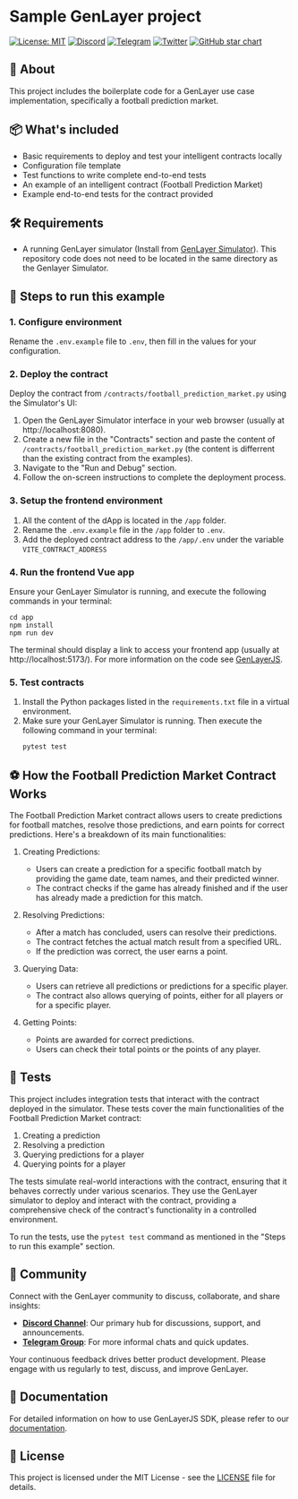 # Sample GenLayer project
[![License: MIT](https://img.shields.io/badge/License-MIT-green.svg)](https://opensource.org/license/mit/)
[![Discord](https://dcbadge.vercel.app/api/server/8Jm4v89VAu?compact=true&style=flat)](https://discord.gg/8Jm4v89VAu)
[![Telegram](https://img.shields.io/badge/Telegram--T.svg?style=social&logo=telegram)](https://t.me/genlayer)
[![Twitter](https://img.shields.io/twitter/url/https/twitter.com/yeagerai.svg?style=social&label=Follow%20%40GenLayer)](https://x.com/GenLayer)
[![GitHub star chart](https://img.shields.io/github/stars/yeagerai/genlayer-project-boilerplate?style=social)](https://star-history.com/#yeagerai/genlayer-js)

## 👀 About
This project includes the boilerplate code for a GenLayer use case implementation, specifically a football prediction market.

## 📦 What's included
- Basic requirements to deploy and test your intelligent contracts locally
- Configuration file template
- Test functions to write complete end-to-end tests
- An example of an intelligent contract (Football Prediction Market)
- Example end-to-end tests for the contract provided

## 🛠️ Requirements
- A running GenLayer simulator (Install from [GenLayer Simulator](https://github.com/yeagerai/genlayer-simulator)). This repository code does not need to be located in the same directory as the Genlayer Simulator.

## 🚀 Steps to run this example

### 1. Configure environment
   Rename the `.env.example` file to `.env`, then fill in the values for your configuration.

### 2. Deploy the contract
   Deploy the contract from `/contracts/football_prediction_market.py` using the Simulator's UI:
   1. Open the GenLayer Simulator interface in your web browser (usually at http://localhost:8080).
   2. Create a new file in the "Contracts" section and paste the content of `/contracts/football_prediction_market.py` (the content is differrent than the existing contract from the examples).
   3. Navigate to the "Run and Debug" section.
   4. Follow the on-screen instructions to complete the deployment process.

### 3. Setup the frontend environment
  1. All the content of the dApp is located in the `/app` folder.
  2. Rename the `.env.example` file in the `/app` folder to `.env`.
  3. Add the deployed contract address to the `/app/.env` under the variable `VITE_CONTRACT_ADDRESS`

### 4. Run the frontend Vue app
   Ensure your GenLayer Simulator is running, and execute the following commands in your terminal:
   ```shell
   cd app
   npm install
   npm run dev
   ```
   The terminal should display a link to access your frontend app (usually at http://localhost:5173/).
   For more information on the code see [GenLayerJS](https://github.com/yeagerai/genlayer-js).
   
### 5. Test contracts
1. Install the Python packages listed in the `requirements.txt` file in a virtual environment.
2. Make sure your GenLayer Simulator is running. Then execute the following command in your terminal:
   ```shell
   pytest test
   ```

## ⚽ How the Football Prediction Market Contract Works

The Football Prediction Market contract allows users to create predictions for football matches, resolve those predictions, and earn points for correct predictions. Here's a breakdown of its main functionalities:

1. Creating Predictions:
   - Users can create a prediction for a specific football match by providing the game date, team names, and their predicted winner.
   - The contract checks if the game has already finished and if the user has already made a prediction for this match.

2. Resolving Predictions:
   - After a match has concluded, users can resolve their predictions.
   - The contract fetches the actual match result from a specified URL.
   - If the prediction was correct, the user earns a point.

3. Querying Data:
   - Users can retrieve all predictions or predictions for a specific player.
   - The contract also allows querying of points, either for all players or for a specific player.

4. Getting Points:
   - Points are awarded for correct predictions.
   - Users can check their total points or the points of any player.

## 🧪 Tests

This project includes integration tests that interact with the contract deployed in the simulator. These tests cover the main functionalities of the Football Prediction Market contract:

1. Creating a prediction
2. Resolving a prediction
3. Querying predictions for a player
4. Querying points for a player

The tests simulate real-world interactions with the contract, ensuring that it behaves correctly under various scenarios. They use the GenLayer simulator to deploy and interact with the contract, providing a comprehensive check of the contract's functionality in a controlled environment.

To run the tests, use the `pytest test` command as mentioned in the "Steps to run this example" section.


## 💬 Community
Connect with the GenLayer community to discuss, collaborate, and share insights:
- **[Discord Channel](https://discord.gg/8Jm4v89VAu)**: Our primary hub for discussions, support, and announcements.
- **[Telegram Group](https://t.me/genlayer)**: For more informal chats and quick updates.

Your continuous feedback drives better product development. Please engage with us regularly to test, discuss, and improve GenLayer.

## 📖 Documentation
For detailed information on how to use GenLayerJS SDK, please refer to our [documentation](https://docs.genlayer.io/).

## 📜 License
This project is licensed under the MIT License - see the [LICENSE](LICENSE) file for details.
